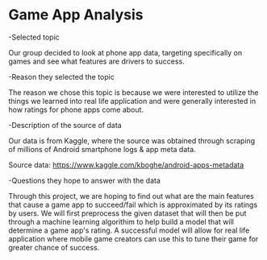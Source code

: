 # Game App Analysis

-Selected topic

Our group decided to look at phone app data, targeting specifically on games and see what features are drivers to success.

-Reason they selected the topic

The reason we chose this topic is because we were interested to utilize the things we learned into real life application and were generally interested in how ratings for phone apps come about.

-Description of the source of data

Our data is from Kaggle, where the source was obtained through scraping of millions of Android smartphone logs & app meta data.

Source data: https://www.kaggle.com/kboghe/android-apps-metadata

-Questions they hope to answer with the data

Through this project, we are hoping to find out what are the main features that cause a game app to succeed/fail which is approximated by its ratings by users. We will first preprocess the given dataset that will then be put through a machine learning algorithim to help build a model that will determine a game app's rating. A successful model will allow for real life application where mobile game creators can use this to tune their game for greater chance of success.